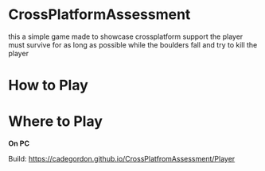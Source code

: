 # CrossPlatformAssessment
this a simple game made to showcase crossplatform support the player must survive for as long as possible while the boulders fall and try to kill the player

# How to Play


# Where to Play
**On PC**




Build: https://cadegordon.github.io/CrossPlatfromAssessment/Player
